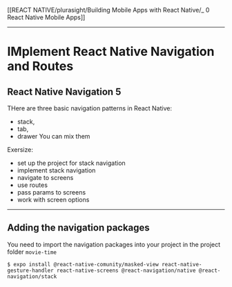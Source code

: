 [[REACT NATIVE/plurasight/Building Mobile Apps with React Native/_ 0 React Native Mobile Apps]]


----
# IMplement React Native Navigation and Routes

## React Native Navigation 5
THere are three basic navigation patterns in React Native:
- stack, 
- tab, 
- drawer
You can mix them



Exersize:
- set up the project for stack navigation
- implement stack navigation
- navigate to screens
- use routes
- pass params to screens
- work with screen options
----
## Adding the navigation packages
You need to import the navigation packages into your project
in the project folder `movie-time` 

```shell
$ expo install @react-native-comunity/masked-view react-native-gesture-handler react-native-screens @react-navigation/native @react-navigation/stack 

```




